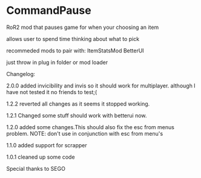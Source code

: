 # CommandPause
RoR2 mod that pauses game for when your choosing an item

allows user to spend time thinking about what to pick

recommeded mods to pair with:
ItemStatsMod
BetterUI

just throw in plug in folder or mod loader

Changelog:

   2.0.0
added invicibility and invis so it should work for multiplayer. although I have not tested it no friends to test;(

   1.2.2
reverted all changes as it seems it stopped working.

   1.2.1
Changed some stuff should work with betterui now.

   1.2.0
added some changes.This should also fix the esc from menus problem. NOTE: don't use in conjunction with esc from menu's

   1.1.0
added support for scrapper

   1.0.1
cleaned up some code

Special thanks to SEGO

